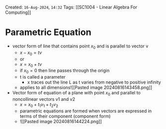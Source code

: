 Created: `16-Aug-2024`, `14:32`
Tags: [[SC1004 - Linear Algebra For Computing]]

# Parametric Equation
- vector form of line that contains point $x_0$ and is parallel to vector v
	- $x-x_0 = tv$
	- or
	- $x=x_0+tv$
	- if $x_0 =0$ then line passes through the origin
	- t is called a parameter
		- x traces out the line L as t varies from negative to positive infinity
	- applies to all dimensions![[Pasted image 20240816143458.png]]
- Vector form of equation of a plane with point $x_0$ and parallel to noncollinear vectors v1 and v2
	- $x=x_0 + t_1v_1 + t_2v_2$
	- parametric equations are formed when vectors are expressed in terms of their component (component form)
	- ![[Pasted image 20240816144224.png]]
